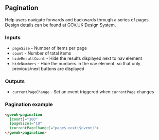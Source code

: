 ## Pagination

Help users navigate forwards and backwards through a series of pages. Design details can be found
at [GOV.UK Design System](https://design-system.service.gov.uk/components/pagination/).

### Inputs

- `pageSize` - Number of items per page
- `count` - Number of total items
- `hideResultCount` - Hide the results displayed next to nav element
- `hideNumbers` - Hide the numbers in the nav element, so that only previous/next buttons are displayed

### Outputs

- `currentPageChange` - Set an event triggered when `currentPage` changes

### Pagination example

```html
<govuk-pagination
  [count]="100"
  [pageSize]="10"
  (currentPageChange)="page$.next($event)">
</govuk-pagination>
```
